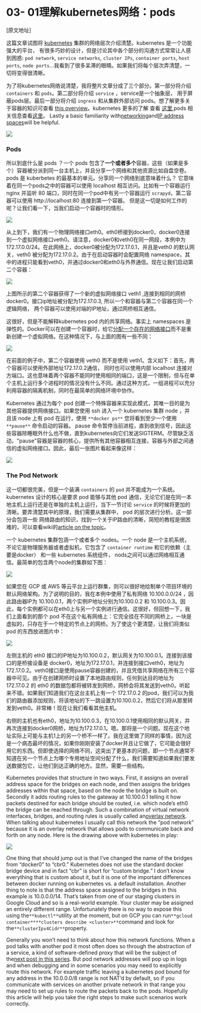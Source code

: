 # 03- 01理解kubernetes网络：pods
[原文地址]

<!-- This post is going to attempt to demystify the several layers of networking operating in a[kubernetes](https://kubernetes.io/)cluster. Kubernetes is a powerful platform embodying many intelligent design choices, but discussing the way things interact can get confusing: pod networks, service networks, cluster IPs, container ports, host ports, node ports… I’ve seen a few eyes glaze over. We mostly talk about these things at work, cutting across all layers at once because something is broken and someone wants it fixed. If you take it a piece at a time and get clear on how each layer works it all makes sense in a rather elegant way. -->
这篇文章试图将 [kubernetes](https://kubernetes.io/) 集群的网络层次介绍清楚。kubernetes 是一个功能强大的平台， 有很多巧妙的设计，但是讨论其中各个部分的沟通方式常常让人感到困惑: `pod network`, `service networks`, `cluster IPs`, `container ports`, `host ports`, `node ports`…我看到了很多呆滞的眼睛。如果我们将每个层次弄清楚，一切将变得很清晰。


<!-- In order to keep things focused I’m going to split the post into three parts. This first part will look at containers and pods. The[second will examine services](https://medium.com/@betz.mark/understanding-kubernetes-networking-services-f0cb48e4cc82), which are the abstraction layer that allows pods to be ephemeral. The[last post](https://medium.com/@betz.mark/understanding-kubernetes-networking-ingress-1bc341c84078)will look at ingress and getting traffic to your pods from outside the cluster. A few disclaimers first. This post isn’t intended to be a basic intro to containers, kubernetes or pods. To learn more about how containers work see[this overview](https://docs.docker.com/engine/docker-overview/#the-underlying-technology)from[Docker](https://www.docker.com/). A high level overview of kubernetes can be f[ound here](https://kubernetes.io/), and an overview of pods specifically[is here](https://kubernetes.io/docs/concepts/workloads/pods/pod/). Lastly a basic familiarity with[networking](https://www.digitalocean.com/community/tutorials/an-introduction-to-networking-terminology-interfaces-and-protocols)and[IP address spaces](https://www.digitalocean.com/community/tutorials/understanding-ip-addresses-subnets-and-cidr-notation-for-networking)will be helpful.-->
为了将kubernetes网络说清楚，我将整片文章分成了三个部分。第一部分将介绍 `containers` 和 `pods`。第二部分将介绍 `service` ，service是一个抽象层， 用于屏蔽pods层。最后一部分将介绍 `ingress` 和从集群外部访问 pods。想了解更多关于容器的知识可查看 [this overview](https://docs.docker.com/engine/docker-overview/#the-underlying-technology)。kubernetes 更多的了解 查看 [这里](https://kubernetes.io/),pods 相关信息查看[这里](https://kubernetes.io/docs/concepts/workloads/pods/pod/)。
Lastly a basic familiarity with[networking](https://www.digitalocean.com/community/tutorials/an-introduction-to-networking-terminology-interfaces-and-protocols)and[IP address spaces](https://www.digitalocean.com/community/tutorials/understanding-ip-addresses-subnets-and-cidr-notation-for-networking)will be helpful.


![](https://cdn-images-1.medium.com/max/1600/1*5DymPHFgLmQ3WoEbbyM52Q.png)

### Pods

<!-- So what is a pod?A pod consists of one or more containers that are collocated on the same host, and are configured to share a network stack and other resources such as volumes.Pods are the basic unit kubernetes applications are built from. What does “share a network stack” actually mean? In practical terms it means that all the containers in a pod can reach each other on localhost. If I have a container running nginx and listening on port 80 and another container running scrapyd the second container can connect to the first as http://localhost:80. But how does that really work? Lets look at the typical situation when we start a docker container on our local machine: -->
所以到底什么是 pods ？一个 pods 包含了**一个或者多个**容器，这些（如果是多个）容器被分派到同一台主机上，并且分享一个网络和其他资源比如自盘空卷。pods 是 kuberbetes 的最基本的单元。分享同一个网络到底意味着什么？ 它意味着在同一个pods之中的容器可以使用 localhost 相互访问。比如有一个容器运行 nginx 并监听 80 端口，同时在同一个pod中有另一个容器运行 `scrapyd`，第二容器可以使用  http://localhost:80 连接到第一个容器。 但是这一切是如何工作的呢？让我们看一下，当我们启动一个容器时的情形。

![](https://cdn-images-1.medium.com/max/1600/1*0Xo-WpbTTGKZhJt7TvFLZQ.png)

<!-- From the top down we have a physical network interface eth0. Attached to that is a bridge docker0, and attached to that is a virtual network interface veth0. Note that docker0 and veth0 are both on the same network, 172.17.0.0/24 in this example. On this network docker0 is assigned 172.17.0.1 and is the[default gateway](https://en.wikipedia.org/wiki/Default_gateway)for veth0, which is assigned 172.17.0.2. Due to how network namespaces are configured when the container is launched processes inside it see only veth0, and communicate with the outside world through docker0 and eth0. Now let’s launch a second container: -->
从上到下，我们有一个物理网络接口eth0。eth0桥接到docker0，docker0连接到一个虚拟网络接口veth0。请注意，docker0和veth0在同一网段，本例中为172.17.0.0/24。在此网络上，docker0被分配为172.17.0.1，并且是veth0 的默认网关，veth0 被分配为172.17.0.2。由于在启动容器时会配置网络 namespace，其中的进程只能看到veth0，并通过docker0和eth0与外界通信。现在让我们启动第二个容器：

![](https://cdn-images-1.medium.com/max/1600/1*ZdgIoY6tuOqK-r6wgL7d5A.png)

<!-- As shown above the second container gets a new virtual network interface veth1, connected to the same docker0 bridge. This interface is assigned 172.17.0.3, so it is on the same logical network as the bridge and the first container, and both containers can communicate through the bridge as long as they can discover the other container’s IP address somehow. -->
上图所示的第二个容器获得了一个新的虚拟网络接口  veth1 ,连接到相同的网桥docker0。接口ip地址被分配为172.17.0.3, 所以一个和容器与第二个容器在同一个逻辑网络， 两个容器可以使用对端的IP地址，通过网桥相互通信。


<!-- That’s fine and all but it doesn’t get us to the “shared network stack” of a kubernetes pod. Fortunately namespaces are very flexible. Docker can start a container and rather than creating a new virtual network interface for it, specify that it[shares an existing interface](https://docs.docker.com/engine/reference/run/#network-settings). In this case the drawing above looks a little different: -->
这很好，但是不能解释kubernetes pod 内的共享网络。事实上 namespaces 是弹性的。Docker可以在创建一个容器时，给它[分配一个存在的网络接口](https://docs.docker.com/engine/reference/run/#network-settings)而不是重新创建一个虚拟网络。在这种情况下，与上面的图有一些不同：

![](https://cdn-images-1.medium.com/max/1600/1*akBBZKad2SAxSnJNaSHVmg.png)

<!-- Now the second container sees veth0 rather than getting its own veth1 as in the previous example. This has a few implications: first, both containers are addressable from the outside on 172.17.0.2, and on the inside each can hit ports opened by the other on localhost. This also means that the two containers cannot open the same port, which is a restriction but no different than the situation when running multiple processes on a single host. In this way a set of processes can take full advantage of the decoupling and isolation of containers, while at the same time collaborating together in the simplest possible networking environment. -->
在前面的例子中，第二个容器使用 veth0 而不是使用 veth1。含义如下：首先，两个容器可以使用外部地址172.17.0.2通信， 同时也可以使用内部 localhost 连接对方端口。这也意味着两个容器不能同时使用相同的端口，这是一个限制，但与在单个主机上运行多个进程时的情况没有什么不同。通过这种方式，一组进程可以充分利用容器的隔离机制，同时在最简单的网络环境中协作。

<!-- Kubernetes implements this pattern by creating a special container for each pod whose only purpose is to provide a network interface for the other containers. If you ssh in to a kubernetes cluster node that has pods scheduled on it and run`**docker ps**`you will see at least one container that was started with the`**pause**`command. The`**pause**`command suspends the current process until a signal is received so these containers do nothing at all except sleep until kubernetes sends them a SIGTERM. Despite this lack of activity the “pause” container is the heart of the pod, providing the virtual network interface that all the other containers will use to communicate with each other and the outside world. So in a hypothetical pod-like thing the last picture sort of looks like this: -->
Kubernetes 通过为每个 pod 创建一个特殊容器来实现此模式，其唯一目的是为其他容器提供网络接口。如果您使用 ssh 进入一个 kubernetes 集群 node ，并且该 node 上有 pod 在运行，使用 `**docker ps**` 您将看到至少一个使用 `**pause**` 命令启动的容器。 pause 命令暂停当前进程，直到收到信号，因此这些容器除睡眠外什么也不做，直到kubernetes向它们发送SIGTERM。尽管缺乏活动，"pause"容器是容器的核心，提供所有其他容器相互连接，容器与外部之间通信的虚拟网络接口。因此，最后一张图片看起来像这样：

![](https://cdn-images-1.medium.com/max/1600/1*7JLi1Rl0G0FAeu-hiTGSGQ.png)

### The Pod Network

<!-- That’s all pretty cool, but one pod full of containers that can talk to each other does not get us a system. For reasons that will become even clearer in the next post where I discuss services, the very heart of kubernetes’ design requires that pods be able to communicate with other pods whether they are running on the same local host or separate hosts. To look at how that happens we need to step up a level and look at nodes in a cluster. This section will contain some unfortunate references to network routing and routes, a subject I realize all of humanity would prefer to avoid. Finding a clear, brief tutorial on IP routing is difficult, but if you want a decent review wikipedia’s[article on the topic](https://en.wikipedia.org/wiki/Routing_table)isn’t horrible. -->
这一切都很完美，但是一个装满 `containers` 的 `pod` 并不能成为一个系统。kubernetes 设计的核心是要求 pod 能够与其他 pod 通信，无论它们是在同一本地主机上运行还是在单独的主机上运行，当下一节讨论 `service` 的时候将更加的清晰。要弄清楚其中的原理，我们需要从集群中， pod 的层次进行分析。这一部分会包涵一些 网络路由的知识，找到一个关于IP路由的清晰，简短的教程是很困难的，可以查看wiki的[article on the topic](https://en.wikipedia.org/wiki/Routing_table)。

<!-- A kubernetes cluster consists of one or more nodes. A node is a host system, whether physical or virtual, with a container runtime and its dependencies (i.e. docker mostly) and several kubernetes system components, that is connected to a network that allows it to reach other nodes in the cluster. A simple cluster of two nodes might look like this:-->
一个 kubernetes 集群包涵一个或者多个 nodes。一个 node 是一个主机系统，不论它是物理服务器或者虚拟机，它包含了 `container runtime` 和它的依赖（主要是docker） 和一些 kubernetes 系统组件， nods之间可以通过网络相互通信。最简单的包含两个node的集群如下图：

![](https://cdn-images-1.medium.com/max/1600/1*XGG8e2tbP4bQbsS33gfwUw.png)

<!-- If you’re running your cluster on a cloud platform like GCP or AWS that drawing pretty well approximates the default networking architecture for a single project environment. For the purposes of illustration I’ve used the private network 10.100.0.0/24 for this example, so the router is 10.100.0.1 and the two instances are 10.100.0.2 and 10.100.0.3 respectively. Given this setup each instance can communicate with the other on eth0. That’s great, but recall that the pod we looked at above is not on this private network: it’s hanging off a bridge on a different network entirely, one that is virtual and exists only on a specific node. To make this clearer let’s drop our pod-like things back into the picture: -->
如果您在 GCP 或 AWS 等云平台上运行群集，则可以很好地绘制单个项目环境的默认网络架构。为了说明的目的，我在本例中使用了私有网络 10.100.0.0/24 ，因此路由器IP为 10.100.0.1，两个实例IP地址分别为10.100.0.2 和 10.100.0.3。因此，每个实例都可以在eth0上与另一个实例进行通信。这很好，但回想一下，我们上面看到的那个 pod 不在这个私有网络上：它完全挂在不同的网桥上，一块是虚拟的，只存在于一个特定的节点上的网桥。为了使这个更清楚，让我们将类似 pod 的东西放进图片中：

![](https://cdn-images-1.medium.com/max/1600/1*RiLtoAdCfcJygwePVJzZOA.png)

<!-- The host on the left has interface eth0 with an address of 10.100.0.2, whose default gateway is the router at 10.100.0.1. Connected to that interface is bridge docker0 with an address of 172.17.0.1, and connected to that is interface veth0 with address 172.17.0.2. The veth0 interface was created with the pause container and is visible inside all three containers by virtue of the shared network stack. Because of local routing rules set up when the bridge was created any packet arriving at eth0 with a destination address of 172.17.0.2 will be forwarded to the bridge, which will then send it on to veth0. Sounds ok so far. If we know we have a pod at 172.17.0.2 on this host we can add rules to our router setting the next hop for that address to 10.100.0.2 and they will get forwarded from there to veth0. Dandy! Now let’s look at the other host. -->
左侧主机的 eth0 接口的IP地址为10.100.0.2，默认网关为10.100.0.1。连接到该接口的是桥接设备是 docker0，地址为172.17.0.1，并连接到接口veth0，地址为172.17.0.2。veth0接口是使用pause容器创建的，并且凭借共享网络在所有三个容器中可见。由于在创建网桥时设置了本地路由规则，任何到达目的地址为172.17.0.2 的 eth0 的数据包都将被转发到网桥，网桥会将其发送到veth0。听起来不错。如果我们知道我们在这台主机上有一个 172.17.0.2 的pod，我们可以为我们的路由器添加规则，将该地址的下一跳设置为10.100.0.2，然后它们将从那里转发到veth0。非常棒！现在让我们看看其他主机。

<!-- The host on the right also has eth0, with an address of 10.100.0.3, using the same default gateway at 10.100.0.1, and again connected to it is the docker0 bridge with an address of 172.17.0.1. Hmm. That’s going to be an issue. Now this address might not actually be the same as the other bridge on host 1. I’ve made it the same here because that’s a pathological worst case, and it might very well work out that way if you just installed docker and let it do its thing. But even if the chosen network is different this highlights the more fundamental problem which is that one node typically has no idea what private address space was assigned to a bridge on another node, and we need to know that if we’re going to send packets to it and have them arrive at the right place. Clearly some structure is required. -->
右侧的主机也有eth0，地址为10.100.0.3，在10.100.0.1使用相同的默认网关，并再次连接到docker0网桥，地址为172.17.0.1。嗯。那将是一个问题。现在这个地址实际上可能与主机1上的另一个桥不一样了。我在这里做了同样的事情，因为这是一个病态最坏的情况，如果你刚刚安装了docker并且让它做了，它可能会很好用它的东西。但即使选择的网络不同，这突出了更基本的问题，即一个节点通常不知道在另一个节点上为哪个专用地址空间分配了什么，我们需要知道如果我们要发送数据包它，让他们到达正确的地方。显然，需要一些结构。 

Kubernetes provides that structure in two ways. First, it assigns an overall address space for the bridges on each node, and then assigns the bridges addresses within that space, based on the node the bridge is built on. Secondly it adds routing rules to the gateway at 10.100.0.1 telling it how packets destined for each bridge should be routed, i.e. which node’s eth0 the bridge can be reached through. Such a combination of virtual network interfaces, bridges, and routing rules is usually called an[overlay network](https://en.wikipedia.org/wiki/Overlay_network). When talking about kubernetes I usually call this network the “pod network” because it is an overlay network that allows pods to communicate back and forth on any node. Here is the drawing above with kubernetes in play:

![](https://cdn-images-1.medium.com/max/1600/1*oyGbXt7kStLd85ZT4it3oQ.png)

One thing that should jump out is that I’ve changed the name of the bridges from “docker0” to “cbr0.” Kubernetes does not use the standard docker bridge device and in fact “cbr” is short for “custom bridge.” I don’t know everything that is custom about it, but it is one of the important differences between docker running on kubernetes vs. a default installation. Another thing to note is that the address space assigned to the bridges in this example is 10.0.0.0/14. That’s taken from one of our staging clusters in Google Cloud and so is a real-world example. Your cluster may be assigned an entirely different range. Unfortunately there is no way to expose this using the`**kubectl**`utility at the moment, but on GCP you can run`**gcloud container****clusters describe <cluster>**`command and look for the`**clusterIpv4Cidr**`property.

Generally you won’t need to think about how this network functions. When a pod talks with another pod it most often does so through the abstraction of a service, a kind of software-defined proxy that will be the subject of the[next post in this series](https://medium.com/@betz.mark/understanding-kubernetes-networking-services-f0cb48e4cc82). But pod network addresses will pop up in logs and when debugging and in some scenarios you may need to explicitly route this network. For example traffic leaving a kubernetes pod bound for any address in the 10.0.0.0/8 range is not NAT’d by default, so if you communicate with services on another private network in that range you may need to set up rules to route the packets back to the pods. Hopefully this article will help you take the right steps to make such scenarios work correctly.


